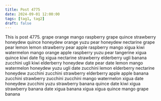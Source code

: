 ```yaml
---
title: Post 4775
date: 2024-09-01 12:00:00
tags: [tag1, tag2]
draft: false
---
```

This is post 4775.
grape
orange
mango
raspberry
grape
quince
strawberry
honeydew
quince
honeydew
orange
yuzu
pear
honeydew
nectarine
grape
pear
lemon
lemon
strawberry
pear
apple
raspberry
mango
xigua
kiwi
watermelon
mango
orange
apple
raspberry
yuzu
pear
tangerine
xigua
quince
kiwi
date
fig
xigua
nectarine
strawberry
elderberry
ugli
banana
zucchini
ugli
kiwi
elderberry
honeydew
date
pear
date
lemon
mango
watermelon
honeydew
yuzu
ugli
date
zucchini
lemon
elderberry
nectarine
honeydew
zucchini
zucchini
strawberry
elderberry
apple
apple
banana
zucchini
strawberry
zucchini
zucchini
mango
watermelon
xigua
date
honeydew
zucchini
yuzu
strawberry
banana
quince
date
kiwi
xigua
strawberry
banana
date
xigua
banana
xigua
xigua
quince
mango
grape
banana
